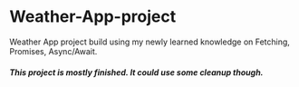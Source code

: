 # Weather-App-project

Weather App project build using my newly learned knowledge on Fetching, Promises, Async/Await.

##### This project is mostly finished. It could use some cleanup though.
